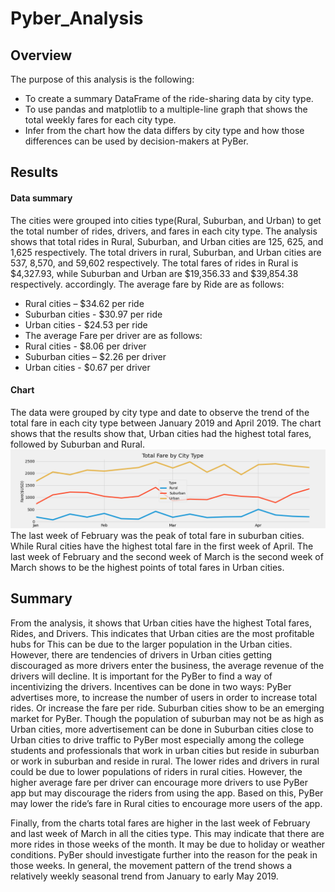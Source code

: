 # Pyber_Analysis
## Overview
The purpose of this analysis is the following: 
- To create a summary DataFrame of the ride-sharing data by city type.
- To use pandas and matplotlib to a multiple-line graph that shows the total weekly fares for each city type.
- Infer from the chart how the data differs by city type and how those differences can be used by decision-makers at PyBer.
## Results
#### Data summary

The cities were grouped into cities type(Rural, Suburban, and Urban) to get the total number of rides, drivers, and fares in each city type.
The analysis shows that total rides in Rural, Suburban, and Urban cities are 125, 625, and 1,625 respectively. 
The total drivers in rural, Suburban, and Urban cities are 537, 8,570, and 59,602 respectively.
The total fares of rides in Rural is $4,327.93, while Suburban and Urban are $19,356.33 and  $39,854.38 respectively.
accordingly.
 The average fare by Ride are as follows:
- Rural cities – $34.62 per ride
- Suburban cities - $30.97 per ride
- Urban cities - $24.53 per ride
- The average Fare per driver are as follows:
- Rural cities - $8.06 per driver
- Suburban cities – $2.26 per driver
- Urban cities - $0.67 per driver


#### Chart
The data were grouped by city type and date to observe the trend of the total fare in each city type between January 2019 and April 2019.
The chart shows that the results show that, Urban cities had the highest total fares, followed by Suburban and Rural.![jan_april.png](jan_april.png)
The last week of February was the peak of total fare in suburban cities. While Rural cities have the highest total fare in the first week of April. The last week of February and the second week of March is the second week of March shows to be the highest points of total fares in Urban cities.

## Summary
From the analysis, it shows that Urban cities have the highest Total fares, Rides, and Drivers. This indicates that Urban cities are the most profitable hubs for This can be due to the larger population in the Urban cities. However, there are tendencies of drivers in Urban cities getting discouraged as more drivers enter the business, the average revenue of the drivers will decline. 
It is important for the PyBer to find a way of incentivizing the drivers. 
Incentives can be done in two ways: PyBer advertises more, to increase the number of users in order to increase total rides. Or increase the fare per ride.
Suburban cities show to be an emerging market for  PyBer. Though the population of suburban may not be as high as Urban cities, more advertisement can be done in Suburban cities close to Urban cities to drive traffic to PyBer most especially among the college students and professionals that work in urban cities but reside in suburban or work in suburban and reside in rural.
The lower rides and drivers in rural could be due to lower populations of riders in rural cities. However, the higher average fare per driver can encourage more drivers to use PyBer app but may discourage the riders from using the app. Based on this, PyBer may lower the ride’s fare in Rural cities to encourage more users of the app.

Finally, from the charts total fares are higher in the last week of February and last week of March in all the cities type. This may indicate that there are more rides in those weeks of the month. It may be due to holiday or weather conditions. PyBer should investigate further into the reason for the peak in those weeks.
In general, the movement pattern of the trend shows a relatively weekly seasonal trend from January to early May 2019.
